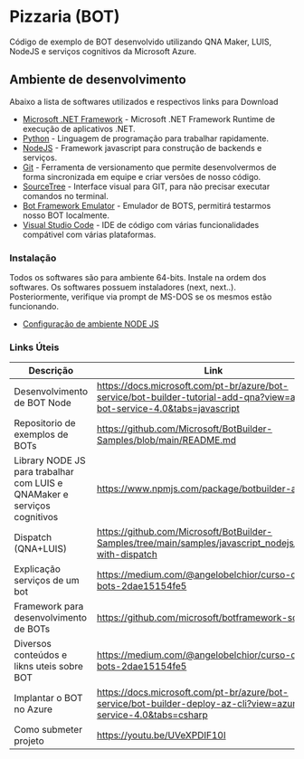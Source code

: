 # Pizzaria (BOT)

Código de exemplo de BOT desenvolvido utilizando QNA Maker, LUIS, NodeJS e serviços cognitivos da Microsoft Azure.


## Ambiente de desenvolvimento

Abaixo a lista de softwares utilizados e respectivos links para Download
 
* [Microsoft .NET Framework](https://www.microsoft.com/pt-BR/download/details.aspx?id=55167) - Microsoft .NET Framework Runtime de execução de aplicativos .NET.
* [Python](https://www.python.org/ftp/python/3.8.5/python-3.8.5.exe) - Linguagem de programação para trabalhar rapidamente.
* [NodeJS](https://nodejs.org/dist/v12.18.3/node-v12.18.3-x64.msi) - Framework javascript para construção de backends e serviços.
* [Git](https://git-scm.com/download/win) - Ferramenta de versionamento que permite desenvolvermos de forma sincronizada em equipe e criar versões de nosso código.
* [SourceTree](https://product-downloads.atlassian.com/software/sourcetree/windows/ga/SourceTreeSetup-3.3.9.exe) - Interface visual para GIT, para não precisar executar comandos no terminal.
* [Bot Framework Emulator](https://github.com/microsoft/BotFramework-Emulator/releases/download/v4.10.0/BotFramework-Emulator-4.10.0-windows-setup.exe) - Emulador de BOTS, permitirá testarmos nosso BOT localmente.
* [Visual Studio Code](https://code.visualstudio.com/download#) - IDE de código com várias funcionalidades compátivel com várias plataformas.


### Instalação

Todos os softwares são para ambiente 64-bits. Instale na ordem dos softwares. Os softwares possuem instaladores (next, next..). Posteriormente, verifique via prompt de MS-DOS se os mesmos estão funcionando. 

* [Configuração de ambiente NODE JS](https://github.com/cyz/Maratona-BOTs/blob/master/QuickStart/configurando-ambiente-nodejs.md)


### Links Úteis

| Descrição | Link |
| ------ | ------ |
| Desenvolvimento de BOT Node | https://docs.microsoft.com/pt-br/azure/bot-service/bot-builder-tutorial-add-qna?view=azure-bot-service-4.0&tabs=javascript |
| Repositorio de exemplos de BOTs | https://github.com/Microsoft/BotBuilder-Samples/blob/main/README.md |
| Library NODE JS para trabalhar com LUIS e QNAMaker e serviços cognitivos | https://www.npmjs.com/package/botbuilder-ai |
| Dispatch (QNA+LUIS) | https://github.com/Microsoft/BotBuilder-Samples/tree/main/samples/javascript_nodejs/14.nlp-with-dispatch |
| Explicação serviços de um bot | https://medium.com/@angelobelchior/curso-de-bots-2dae15154fe5 |
| Framework para desenvolvimento de BOTs | https://github.com/microsoft/botframework-sdk |
| Diversos conteúdos e likns uteis sobre BOT | https://medium.com/@angelobelchior/curso-de-bots-2dae15154fe5 |
| Implantar o BOT no Azure | https://docs.microsoft.com/pt-br/azure/bot-service/bot-builder-deploy-az-cli?view=azure-bot-service-4.0&tabs=csharp |
| Como submeter projeto | https://youtu.be/UVeXPDIF10I |
